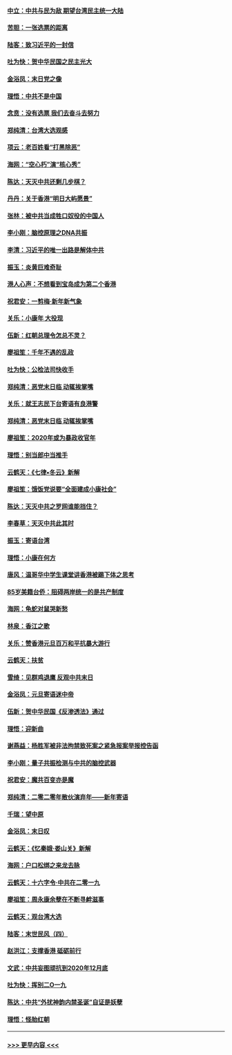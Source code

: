 #### [中立：中共与民为敌 期望台湾民主统一大陆](../pages/nsc993/n11790392.md?t=01140602) 
#### [苦胆：一张选票的距离](../pages/nsc993/n11788914.md?t=01140602) 
#### [陆客：致习近平的一封信](../pages/nsc993/n11788867.md?t=01140602) 
#### [吐为快：贺中华民国之民主光大](../pages/nsc993/n11788618.md?t=01140602) 
#### [金浴凤：末日党之像](../pages/nsc993/n11787475.md?t=01140602) 
#### [理悟：中共不是中国](../pages/nsc993/n11787463.md?t=01140602) 
#### [念贲：没有选票  我们去奋斗去努力](../pages/nsc993/n11787398.md?t=01140602) 
#### [郑纯清：台湾大选观感](../pages/nsc993/n11786210.md?t=01140602) 
#### [项云：老百姓看“打黑除恶”](../pages/nsc993/n11785398.md?t=01140602) 
#### [海网：“空心朽”演“核心秀”](../pages/nsc993/n11783874.md?t=01140602) 
#### [陈达：天灭中共还剩几步棋？](../pages/nsc993/n11783719.md?t=01140602) 
#### [丹丹：关于香港“明日大屿愿景”](../pages/nsc993/n11783273.md?t=01140602) 
#### [张林：被中共当成牲口奴役的中国人](../pages/nsc993/n11782397.md?t=01140602) 
#### [李小刚：脑控原理之DNA共振](../pages/nsc993/n11780962.md?t=01140602) 
#### [李清：习近平的唯一出路是解体中共](../pages/nsc993/n11780866.md?t=01140602) 
#### [振玉：炎黄巨难奇耻](../pages/nsc993/n11779632.md?t=01140602) 
#### [港人心声：不想看到宝岛成为第二个香港](../pages/nsc993/n11778817.md?t=01140602) 
#### [祝君安：一剪梅‧新年新气象](../pages/nsc993/n11776340.md?t=01140602) 
#### [关乐：小康年 大役现](../pages/nsc993/n11774213.md?t=01140602) 
#### [伍新：红朝总理令怎总不灵？](../pages/nsc993/n11770813.md?t=01140602) 
#### [廖祖笙：千年不遇的乱政](../pages/nsc993/n11770373.md?t=01140602) 
#### [吐为快：公检法司快收手](../pages/nsc993/n11770359.md?t=01140602) 
#### [郑纯清：恶党末日临 动辄挨掌嘴](../pages/nsc993/n11769912.md?t=01140602) 
#### [关乐：就王志民下台寄语有良港警](../pages/nsc993/n11769903.md?t=01140602) 
#### [郑纯清：恶党末日临 动辄挨掌嘴](../pages/nsc993/n11769356.md?t=01140602) 
#### [廖祖笙：2020年或为暴政收官年](../pages/nsc993/n11768216.md?t=01140602) 
#### [理悟：别当郎中当推手](../pages/nsc993/n11768243.md?t=01140602) 
#### [云鹤天：《七律▪冬云》新解](../pages/nsc993/n11768204.md?t=01140602) 
#### [廖祖笙：饿饭党说要“全面建成小康社会”](../pages/nsc993/n11767482.md?t=01140602) 
#### [陈达：天灭中共之罗网谁能挡住？](../pages/nsc993/n11767465.md?t=01140602) 
#### [李春草：天灭中共此其时](../pages/nsc993/n11767452.md?t=01140602) 
#### [振玉：寄语台湾](../pages/nsc993/n11767432.md?t=01140602) 
#### [理悟：小康在何方](../pages/nsc993/n11767394.md?t=01140602) 
#### [唐风：温哥华中学生课堂讲香港被踢下体之思考](../pages/nsc993/n11766848.md?t=01140602) 
#### [85岁美籍台侨：阻碍两岸统一的是共产制度](../pages/nsc993/n11765043.md?t=01140602) 
#### [海网：龟蛇对鼠哭新愁](../pages/nsc993/n11764895.md?t=01140602) 
#### [林泉：香江之歌](../pages/nsc993/n11764415.md?t=01140602) 
#### [关乐：赞香港元旦百万和平抗暴大游行](../pages/nsc993/n11764382.md?t=01140602) 
#### [云鹤天：扶贫](../pages/nsc993/n11764245.md?t=01140602) 
#### [雪绮：见群鸡退鹰  反观中共末日](../pages/nsc993/n11762112.md?t=01140602) 
#### [金浴凤：元旦寄语迷中帝](../pages/nsc993/n11761788.md?t=01140602) 
#### [伍新：贺中华民国《反渗透法》通过](../pages/nsc993/n11761994.md?t=01140602) 
#### [理悟：迎新曲](../pages/nsc993/n11761152.md?t=01140602) 
#### [谢燕益：杨胜军被非法拘禁致死案之紧急报案举报控告函](../pages/nsc993/n11756134.md?t=01140602) 
#### [李小刚：量子共振检测与中共的脑控武器](../pages/nsc993/n11754518.md?t=01140602) 
#### [祝君安：魔共百变亦是魔](../pages/nsc993/n11754469.md?t=01140602) 
#### [郑纯清：二零二零年散伙演弃年——新年寄语](../pages/nsc993/n11754195.md?t=01140602) 
#### [千瑞：望中原](../pages/nsc993/n11754159.md?t=01140602) 
#### [金浴凤：末日叹](../pages/nsc993/n11752359.md?t=01140602) 
#### [云鹤天：《忆秦娥‧娄山关》新解](../pages/nsc993/n11752348.md?t=01140602) 
#### [海网：户口松绑之来龙去脉](../pages/nsc993/n11752328.md?t=01140602) 
#### [云鹤天：十六字令‧中共在二零一九](../pages/nsc993/n11752305.md?t=01140602) 
#### [廖祖笙：周永康余孽在不断寻衅滋事](../pages/nsc993/n11751013.md?t=01140602) 
#### [云鹤天：观台湾大选](../pages/nsc993/n11751007.md?t=01140602) 
#### [陆客：末世民风（四）](../pages/nsc993/n11749203.md?t=01140602) 
#### [赵洪江：支撑香港 砥砺前行](../pages/nsc993/n11748482.md?t=01140602) 
#### [文武：中共妄图顽抗到2020年12月底](../pages/nsc993/n11748446.md?t=01140602) 
#### [吐为快：挥别二O一九](../pages/nsc993/n11748411.md?t=01140602) 
#### [陈达：中共“外扰神韵内禁圣诞”自证是妖孽](../pages/nsc993/n11748226.md?t=01140602) 
#### [理悟：怪胎红朝](../pages/nsc993/n11748206.md?t=01140602) 

----
#### [ >>> 更早内容 <<< ](../indexes/nsc993-earlier.md)
